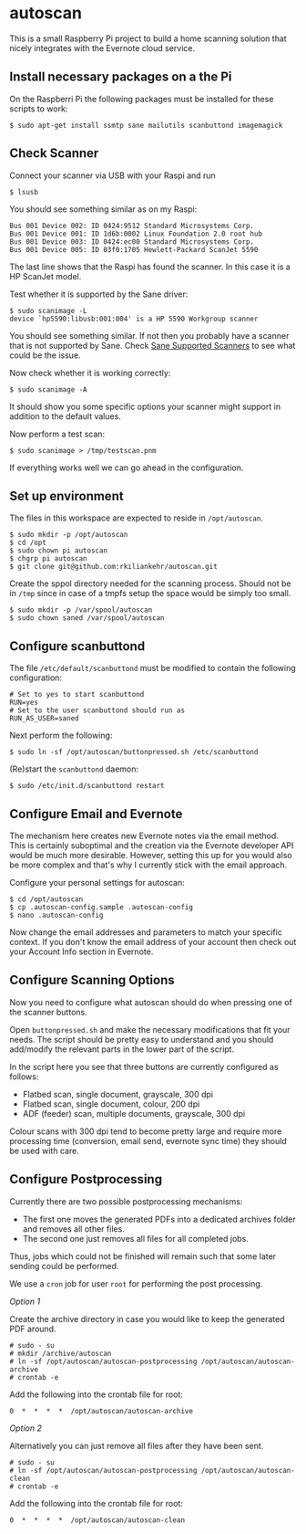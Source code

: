 autoscan
========

This is a small Raspberry Pi project to build a home scanning solution that nicely integrates with the Evernote cloud service.


Install necessary packages on a the Pi
--------------------------------------

On the Raspberri Pi the following packages must be installed for these scripts to work:

    $ sudo apt-get install ssmtp sane mailutils scanbuttond imagemagick


Check Scanner
-------------

Connect your scanner via USB with your Raspi and run

    $ lsusb

You should see something similar as on my Raspi:

    Bus 001 Device 002: ID 0424:9512 Standard Microsystems Corp. 
    Bus 001 Device 001: ID 1d6b:0002 Linux Foundation 2.0 root hub
    Bus 001 Device 003: ID 0424:ec00 Standard Microsystems Corp. 
    Bus 001 Device 005: ID 03f0:1705 Hewlett-Packard ScanJet 5590  

The last line shows that the Raspi has found the scanner. In this case it is a HP ScanJet model. 

Test whether it is supported by the Sane driver:

    $ sudo scanimage -L
    device `hp5590:libusb:001:004' is a HP 5590 Workgroup scanner

You should see something similar. If not then you probably have a scanner that is not supported by Sane. Check [Sane Supported Scanners](http://www.sane-project.org/sane-supported-devices.html) to see what could be the issue.

Now check whether it is working correctly:

    $ sudo scanimage -A

It should show you some specific options your scanner might support in addition to the default values.

Now perform a test scan:

    $ sudo scanimage > /tmp/testscan.pnm

If everything works well we can go ahead in the configuration.


Set up environment
------------------

The files in this workspace are expected to reside in `/opt/autoscan`.

    $ sudo mkdir -p /opt/autoscan
    $ cd /opt
    $ sudo chown pi autoscan
    $ chgrp pi autoscan
    $ git clone git@github.com:rkiliankehr/autoscan.git

Create the sppol directory needed for the scanning process. Should not be in `/tmp` since in case of a tmpfs setup the space would be simply too small.

    $ sudo mkdir -p /var/spool/autoscan
    $ sudo chown saned /var/spool/autoscan


Configure scanbuttond
---------------------

The file `/etc/default/scanbuttond` must be modified to contain the following configuration:

    # Set to yes to start scanbuttond
    RUN=yes
    # Set to the user scanbuttond should run as
    RUN_AS_USER=saned

Next perform the following:

    $ sudo ln -sf /opt/autoscan/buttonpressed.sh /etc/scanbuttond

(Re)start the `scanbuttond` daemon:

    $ sudo /etc/init.d/scanbuttond restart


Configure Email and Evernote
----------------------------

The mechanism here creates new Evernote notes via the email method. This is certainly suboptimal and the creation via the Evernote developer API would be much more desirable. However, setting this up for you would also be more complex and that's why I currently stick with the email approach.

Configure your personal settings for autoscan:

    $ cd /opt/autoscan
    $ cp .autoscan-config.sample .autoscan-config
    $ nano .autoscan-config

Now change the email addresses and parameters to match your specific context. If you don't know the email address of your account then check out your  Account Info section in Evernote.


Configure Scanning Options
--------------------------

Now you need to configure what autoscan should do when pressing one of the scanner buttons.

Open `buttonpressed.sh` and make the necessary modifications that fit your needs. The script should be pretty easy to understand and you should add/modify the relevant parts in the lower part of the script.

In the script here you see that three buttons are currently configured as follows:

* Flatbed scan, single document, grayscale, 300 dpi
* Flatbed scan, single document, colour, 200 dpi
* ADF (feeder) scan, multiple documents, grayscale, 300 dpi

Colour scans with 300 dpi tend to become pretty large and require more processing time (conversion, email send, evernote sync time) they should be used with care. 


Configure Postprocessing
------------------------

Currently there are two possible postprocessing mechanisms:

* The first one moves the generated PDFs into a dedicated archives folder and removes all other files.
* The second one just removes all files for all completed jobs.

Thus, jobs which could not be finished will remain such that some later sending could be performed. 

We use a `cron` job for user `root` for performing the post processing. 

*Option 1*

Create the archive directory in case you would like to keep the generated PDF around.

    # sudo - su
    # mkdir /archive/autoscan
    # ln -sf /opt/autoscan/autoscan-postprocessing /opt/autoscan/autoscan-archive
    # crontab -e

Add the following into the crontab file for root:

    0  *  *  *  *  /opt/autoscan/autoscan-archive

*Option 2*

Alternatively you can just remove all files after they have been sent.

    # sudo - su
    # ln -sf /opt/autoscan/autoscan-postprocessing /opt/autoscan/autoscan-clean
    # crontab -e

Add the following into the crontab file for root:

    0  *  *  *  *  /opt/autoscan/autoscan-clean


